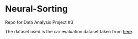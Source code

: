 # Neural-Sorting
Repo for Data Analysis Project #3

The dataset used is the car evaluation dataset taken from [here](https://en.cs.uni-paderborn.de/is/research/research-projects/software/monotone-learning-datasets).